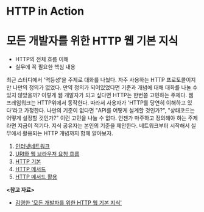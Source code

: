 # HTTP in Action

# 모든 개발자를 위한 HTTP 웹 기본 지식

- HTTP의 전체 흐름 이해
- 실무에 꼭 필요한 핵심 내용

최근 스터디에서 '멱등성'을 주제로 대화를 나눴다. 자주 사용하는 HTTP 프로토콜이지만 나만의 정의가 없었다. 만약 정의가 되어있었다면 기준과 개념에 대해 대화를 나눌 수 있지 않았을까?
이렇게 웹 개발자가 되고 싶다면 HTTP는 한번쯤 고민하는 주제다. 웹 프레임워크는 HTTP위에서 동작한다. 따라서 사용자가 'HTTP를 당연히 이해하고 있다'라고 가정한다.
나만의 기준이 없다면 "API를 어떻게 설계할 것인가?", "상태코드는 어떻게 설정할 것인가?" 이런 고민을 나눌 수 없다. 언젠가 마주하고 정의해야 하는 주제라면 지금이 적기다.
지식 공유자는 본인의 기준을 제안한다. 네트워크부터 시작해서 실무에서 활용되는 HTTP 개념까지 함께 알아보자.

1. [인터넷네트워크](./1_인터넷_네트워크/README.md)
2. [URI와 웹 브라우저 요청 흐름](./2_URI와_웹_브라우저_요청_흐름/README.md)
3. [HTTP 기본](./3_HTTP_기본/README.md)
4. [HTTP 메서드](./)
5. [HTTP 메서드 활용](./5_HTTP_메서드_활용/README.md)

**<참고 자료>**

- [김영한 '모든 개발자를 위한 HTTP 웹 기본 지식'](https://inf.run/8ZEU8)
